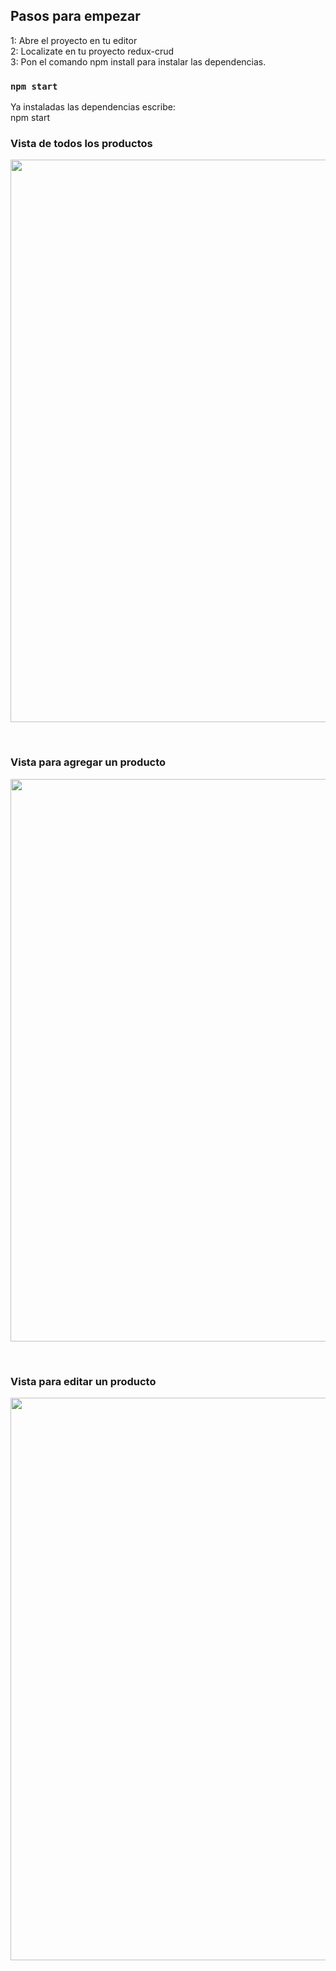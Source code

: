 ## Pasos para empezar

1: Abre el proyecto en tu editor <br>
2: Localizate en tu proyecto redux-crud <br>
3: Pon el comando npm install para instalar las dependencias. <br>

### `npm start`

Ya instaladas las dependencias escribe:<br> npm start

### Vista de todos los productos

<p align="center"> <img src="src/imagenes/productos.png" width="900"/></p>
<br>

### Vista para agregar un producto

<p align="center"> <img src="src/imagenes/nuevo.png" width="900"/></p>
<br>

### Vista para editar un producto

<p align="center"> <img src="src/imagenes/editar.png" width="900"/></p>
<br>
